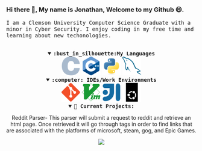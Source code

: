 ### Hi there 👋, My name is Jonathan, Welcome to my Github :smile:.
<samp>
  I am a Clemson University Computer Science Graduate with a minor in Cyber Security. 
  I enjoy coding in my free time and learning about new techonologies.
  <br><br>
 </samp>
   
<p align="center">
  <details align="center" open>
    <summary><samp><b>:bust_in_silhouette:My Languages </b> </samp> </summary>
    <img src = 'https://github.com/devicons/devicon/blob/master/icons/c/c-original.svg' alt='C' width='50'/>
    <img src = 'https://github.com/devicons/devicon/blob/master/icons/cplusplus/cplusplus-original.svg' alt='C++' width='50'/>
    <img src = 'https://github.com/devicons/devicon/blob/master/icons/python/python-original.svg' alt='Python' width='50'/>
    <img src = 'https://github.com/devicons/devicon/blob/master/icons/mysql/mysql-original.svg' alt='MySQL' width='50'/>
  </details>

  <details align="center" open>
    <summary> <b> <samp> :computer: IDEs/Work Environments </samp> </b> </summary>
      <img src = 'https://github.com/devicons/devicon/blob/master/icons/git/git-plain.svg' alt='Git' width='50'/>
      <img src = 'https://github.com/devicons/devicon/blob/master/icons/vim/vim-plain.svg' alt='Vim' width='50'/>
      <img src = 'https://github.com/devicons/devicon/blob/master/icons/intellij/intellij-plain.svg' alt='Intellij' width='50'/>
      <img src = 'https://github.com/devicons/devicon/blob/master/icons/ubuntu/ubuntu-plain.svg' alt='Ubuntu' width='50'/>
  </details>

  <details align="center" open>
    <summary> <b> <samp> 🔭 Current Projects: </samp> </b> </summary>
    <p>
      <p align="center">
        Reddit Parser- This parser will submit a request to reddit and retrieve an html page. Once retrieved it will go through
        tags in order to find links that are associated with the platforms of microsoft, steam, gog, and Epic Games.
        <p>
          <a style="text-decoration: none" align="left" href="https://github.com/jcorderx/redditParserWBS4">
              <img src="https://github-readme-stats.vercel.app/api/pin/?username=jcorderx&repo=redditParserWBS4&show_owner=false" />
          </a>
      </p>
    </p>
</p>

</details>
  
<!--
**jcorderx/jcorderx** is a ✨ _special_ ✨ repository because its `README.md` (this file) appears on your GitHub profile.

Here are some ideas to get you started:

- 🔭 I’m currently working on ...
- 🌱 I’m currently learning ...
- 👯 I’m looking to collaborate on ...
- 🤔 I’m looking for help with ...
- 💬 Ask me about ...
- 📫 How to reach me: ...
- 😄 Pronouns: ...
- ⚡ Fun fact: ...
-  🚀 
-->

